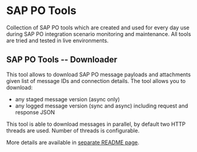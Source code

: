 # SAP PO Tools

Collection of SAP PO tools which are created and used for every day use during SAP PO integration scenario monitoring and maintenance. All tools are tried and tested in live environments.

## SAP PO Tools -- Downloader

This tool allows to download SAP PO message payloads and attachments given list of message IDs and connection details. The tool allows you to download:

- any staged message version (async only)
- any logged message version (sync and async) including request and response JSON

This tool is able to download messages in parallel, by default two HTTP threads are used. Number of threads is configurable.

More details are available in [separate README page](/platinumICE/sap-po-tools/tree/main/downloader#readme).
